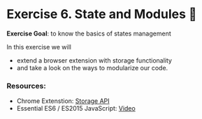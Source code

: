 # Exercise 6. State and Modules :pencil:

**Exercise Goal**: to know the basics of states management

In this exercise we will 
- extend a browser extension with storage functionality 
- and take a look on the ways to modularize our code.

### Resources:

- Chrome Extenstion: [Storage API](https://developer.chrome.com/docs/extensions/reference/storage/)
- Essential ES6 / ES2015 JavaScript: [Video](https://www.youtube.com/watch?v=CozSF5abcTA)